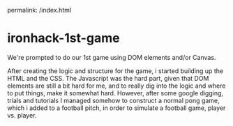 permalink: /index.html

# ironhack-1st-game

We're prompted to do our 1st game using DOM elements and/or Canvas.

After creating the logic and structure for the game, i started building up the HTML and the CSS. The Javascript was the hard part, given that DOM elements are still a bit hard for me, and to really dig into the logic and where to put things, make it somewhat hard. However, after some google digging, trials and tutorials I managed somehow to construct a normal pong game, which i added to a football pitch, in order to simulate a football game, player vs. player. 
